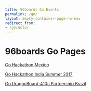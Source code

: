 ```yaml
---
title: 96boards Go Events
permalink: /go/
layout: empty-container-page-no-nav
redirect_from:
- /go/aosp/
---
```

# 96boards Go Pages

[Go Hackathon Mexico](/go/hackathon-mexico/)


[Go Hackathon India Summer 2017](/go/hackathon-indiasummer2017/)


[Go DragonBoard-410c Partnership Brazil](/go/db410c-partnership-brazil/)
